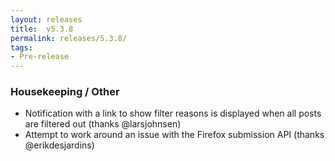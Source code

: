 ```yaml
---
layout: releases
title:  v5.3.8
permalink: releases/5.3.8/
tags:
- Pre-release
---
```


### Housekeeping / Other

- Notification with a link to show filter reasons is displayed when all posts are filtered out (thanks @larsjohnsen)
- Attempt to work around an issue with the Firefox submission API (thanks @erikdesjardins)
